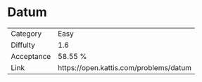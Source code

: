 # Datum

<table>
    <tr>
        <td>Category</td>
        <td>Easy</td>
    </tr>
    <tr>
        <td>Diffulty</td>
        <td>1.6</td>
    </tr>
    <tr>
        <td>Acceptance</td>
        <td>58.55 %</td>
    </tr>
    <tr>
        <td>Link</td>
        <td>https://open.kattis.com/problems/datum</td>
    </tr>
</table>
